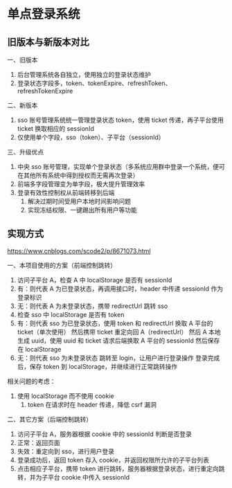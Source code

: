 # 单点登录系统

## 旧版本与新版本对比

一、旧版本

1.  后台管理系统各自独立，使用独立的登录状态维护
2.  登录状态字段多，token、tokenExpire、refreshToken、refreshTokenExpire

二、新版本

1.  sso 账号管理系统统一管理登录状态 token，使用 ticket 传递，再子平台使用 ticket 换取相应的 sessionId
2.  仅使用单个字段，sso（token）、子平台（sessionId）

三、升级优点

1.  中央 sso 账号管理，实现单个登录状态（多系统应用群中登录一个系统，便可在其他所有系统中得到授权而无需再次登录）
2.  前端多字段管理变为单字段，极大提升管理效率
3.  登录有效性控制权从前端转移到后端
    1.  解决过期时间受用户本地时间影响问题
    2.  实现冻结权限、一键踢出所有用户等功能

## 实现方式

https://www.cnblogs.com/scode2/p/8671073.html

一、本项目使用的方案（前端控制跳转）

1.  访问子平台 A，检查 A 中 localStorage 是否有 sessionId
2.  有：则代表 A 为已登录状态，再调用接口时，header 中传递 sessionId 作为登录标识
3.  无：则代表 A 为未登录状态，携带 redirectUrl 跳转 sso
4.  检查 sso 中 localStorage 是否有 token
5.  有：则代表 sso 为已登录状态，使用 token 和 redirectUrl 换取 A 平台的 ticket（单次使用）
    然后携带 ticket 重定向回 A（redirectUrl）
    然后 A 本地生成 uuid，使用 uuid 和 ticket 请求后端换取 A 平台的 sessionId
    然后保存在 localStorage
6.  无：则代表 sso 为未登录状态
    跳转至 login，让用户进行登录操作
    登录完成后，保存 token 到 localStorage，并继续进行正常跳转操作

相关问题的考虑：

1.  使用 localStorage 而不使用 cookie
    1.  token 在请求时在 header 传递，降低 csrf 漏洞

二、其它方案（后端控制跳转）

1.  访问子平台 A，服务器根据 cookie 中的 sessionId 判断是否登录
2.  正常：返回页面
3.  失效：重定向到 sso，进行用户登录
4.  登录成功后，返回 token 存入 cookie，并返回权限所允许的子平台列表
5.  点击相应子平台，携带 token 进行跳转，服务器根据登录状态，进行重定向跳转，并为子平台 cookie 中传入 sessionId
